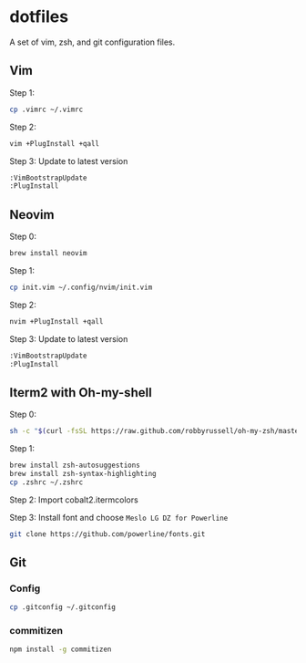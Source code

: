 # dotfiles

A set of vim, zsh, and git configuration files.

## Vim

Step 1:

```bash
cp .vimrc ~/.vimrc
```

Step 2:

```bash
vim +PlugInstall +qall
```

Step 3: Update to latest version

```bash
:VimBootstrapUpdate
:PlugInstall
```

## Neovim

Step 0:

```bash
brew install neovim
```

Step 1:

```bash
cp init.vim ~/.config/nvim/init.vim
```

Step 2:

```bash
nvim +PlugInstall +qall
```

Step 3: Update to latest version

```bash
:VimBootstrapUpdate
:PlugInstall
```

## Iterm2 with Oh-my-shell

Step 0:

```bash
sh -c "$(curl -fsSL https://raw.github.com/robbyrussell/oh-my-zsh/master/tools/install.sh)"
```

Step 1:

```bash
brew install zsh-autosuggestions
brew install zsh-syntax-highlighting
cp .zshrc ~/.zshrc
```

Step 2:
Import cobalt2.itermcolors

Step 3: Install font and choose `Meslo LG DZ for Powerline`

```bash
git clone https://github.com/powerline/fonts.git
```

## Git

### Config

```bash
cp .gitconfig ~/.gitconfig
```

### commitizen

```bash
npm install -g commitizen
```
